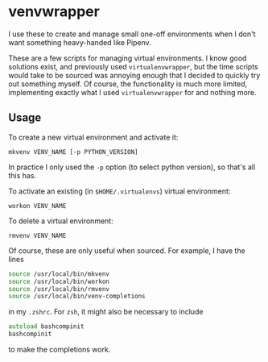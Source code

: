 # venvwrapper

I use these to create and manage small one-off environments when I don't want something heavy-handed like Pipenv.

These are a few scripts for managing virtual environments. I know good solutions exist, and previously used `virtualenvwrapper`, but the time scripts would take to be sourced was annoying enough that I decided to quickly try out something myself. Of course, the functionality is much more limited, implementing exactly what I used `virtualenvwrapper` for and nothing more.

## Usage

To create a new virtual environment and activate it:

```
mkvenv VENV_NAME [-p PYTHON_VERSION]
```

In practice I only used the `-p` option (to select python version), so that's all this has.

To activate an existing (in `$HOME/.virtualenvs`) virtual environment:
```
workon VENV_NAME
```

To delete a virtual environment:
```
rmvenv VENV_NAME
```

Of course, these are only useful when sourced. For example, I have the lines

```zsh
source /usr/local/bin/mkvenv
source /usr/local/bin/workon
source /usr/local/bin/rmvenv
source /usr/local/bin/venv-completions
```

in my `.zshrc`. For `zsh`, it might also be necessary to include

```zsh
autoload bashcompinit
bashcompinit
```

to make the completions work.
